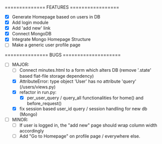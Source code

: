============== FEATURES =================
- [x] Generate Homepage based on users in DB
- [x] Add login module
- [x] Add 'add new' link
- [x] Connect MongoDB
- [x] Integrate Mongo Homepage Structure
- [ ] Make a generic user profile page

=============== BUGS ====================
- [ ] MAJOR:
  - [ ] Connect minutes.html to a form which alters DB 
    (remove '.state' based flat-file storage dependency)
  - [x] AttributeError: type object 'User' has no attribute 'query' (/users/views.py)
  - [x] refactor in run.py: 
    - [x] per_user_query / query_all functionalities for home() and before_request()
  - [x] fix session based user_id query / session handling for new db (Mongo)

- [ ] MINOR:    
  - [ ] If user is logged in, the "add new" page should wrap column width accordingly
  - [ ] Add "Go to Homepage" on profile page / everywhere else.
